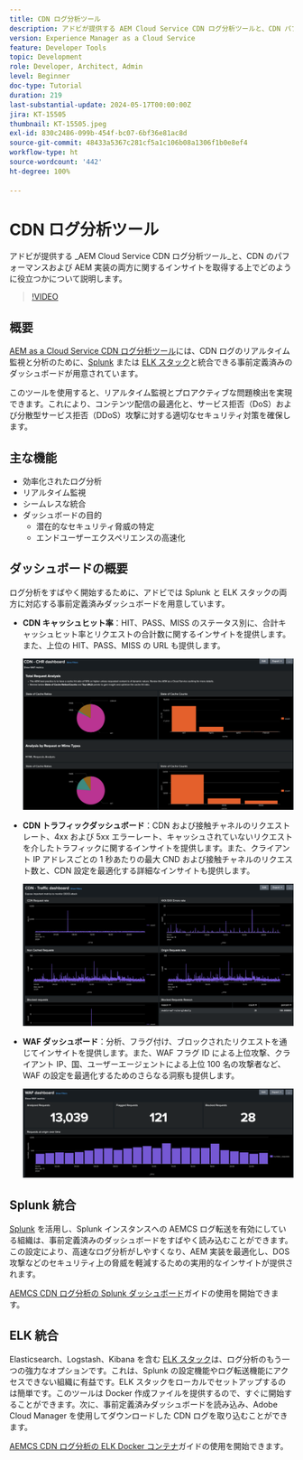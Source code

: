 ```yaml
---
title: CDN ログ分析ツール
description: アドビが提供する AEM Cloud Service CDN ログ分析ツールと、CDN パフォーマンスおよび AEM 実装の両方に関するインサイトを取得する上でどのように役立つかについて説明します。
version: Experience Manager as a Cloud Service
feature: Developer Tools
topic: Development
role: Developer, Architect, Admin
level: Beginner
doc-type: Tutorial
duration: 219
last-substantial-update: 2024-05-17T00:00:00Z
jira: KT-15505
thumbnail: KT-15505.jpeg
exl-id: 830c2486-099b-454f-bc07-6bf36e81ac8d
source-git-commit: 48433a5367c281cf5a1c106b08a1306f1b0e8ef4
workflow-type: ht
source-wordcount: '442'
ht-degree: 100%

---
```


# CDN ログ分析ツール

アドビが提供する _AEM Cloud Service CDN ログ分析ツール_と、CDN のパフォーマンスおよび AEM 実装の両方に関するインサイトを取得する上でどのように役立つかについて説明します。

>[!VIDEO](https://video.tv.adobe.com/v/3446106?quality=12&learn=on&captions=jpn)

## 概要

[AEM as a Cloud Service CDN ログ分析ツール](https://github.com/adobe/AEMCS-CDN-Log-Analysis-Tooling)には、CDN ログのリアルタイム監視と分析のために、[Splunk](https://www.splunk.com/en_us/products/observability-cloud.html) または [ELK スタック](https://www.elastic.co/elastic-stack)と統合できる事前定義済みのダッシュボードが用意されています。

このツールを使用すると、リアルタイム監視とプロアクティブな問題検出を実現できます。これにより、コンテンツ配信の最適化と、サービス拒否（DoS）および分散型サービス拒否（DDoS）攻撃に対する適切なセキュリティ対策を確保します。

## 主な機能

- 効率化されたログ分析
- リアルタイム監視
- シームレスな統合
- ダッシュボードの目的
   - 潜在的なセキュリティ脅威の特定
   - エンドユーザーエクスペリエンスの高速化

## ダッシュボードの概要

ログ分析をすばやく開始するために、アドビでは Splunk と ELK スタックの両方に対応する事前定義済みダッシュボードを用意しています。

- **CDN キャッシュヒット率**：HIT、PASS、MISS のステータス別に、合計キャッシュヒット率とリクエストの合計数に関するインサイトを提供します。また、上位の HIT、PASS、MISS の URL も提供します。

  ![CDN キャッシュヒット率](assets/CHR-dashboard.png)

- **CDN トラフィックダッシュボード**：CDN および接触チャネルのリクエストレート、4xx および 5xx エラーレート、キャッシュされていないリクエストを介したトラフィックに関するインサイトを提供します。また、クライアント IP アドレスごとの 1 秒あたりの最大 CND および接触チャネルのリクエスト数と、CDN 設定を最適化する詳細なインサイトも提供します。

  ![CDN トラフィックダッシュボード](assets/Traffic-dashboard.png)

- **WAF ダッシュボード**：分析、フラグ付け、ブロックされたリクエストを通じてインサイトを提供します。また、WAF フラグ ID による上位攻撃、クライアント IP、国、ユーザーエージェントによる上位 100 名の攻撃者など、WAF の設定を最適化するためのさらなる洞察も提供します。

  ![WAF ダッシュボード](assets/WAF-Dashboard.png)

## Splunk 統合

[Splunk](https://www.splunk.com/en_us/products/observability-cloud.html) を活用し、Splunk インスタンスへの AEMCS ログ転送を有効にしている組織は、事前定義済みのダッシュボードをすばやく読み込むことができます。この設定により、高速なログ分析がしやすくなり、AEM 実装を最適化し、DOS 攻撃などのセキュリティ上の脅威を軽減するための実用的なインサイトが提供されます。

[AEMCS CDN ログ分析の Splunk ダッシュボード](https://github.com/adobe/AEMCS-CDN-Log-Analysis-Tooling/blob/main/Splunk/README.md#splunk-dashboards-for-aemcs-cdn-log-analysis)ガイドの使用を開始できます。


## ELK 統合

Elasticsearch、Logstash、Kibana を含む [ELK スタック](https://www.elastic.co/elastic-stack)は、ログ分析のもう一つの強力なオプションです。これは、Splunk の設定機能やログ転送機能にアクセスできない組織に有益です。ELK スタックをローカルでセットアップするのは簡単です。このツールは Docker 作成ファイルを提供するので、すぐに開始することができます。次に、事前定義済みダッシュボードを読み込み、Adobe Cloud Manager を使用してダウンロードした CDN ログを取り込むことができます。

[AEMCS CDN ログ分析の ELK Docker コンテナ](https://github.com/adobe/AEMCS-CDN-Log-Analysis-Tooling/blob/main/ELK/README.md#elk-docker-container-for-aemcs-cdn-log-analysis)ガイドの使用を開始できます。
